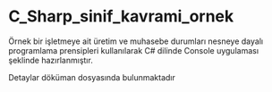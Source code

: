# C_Sharp_sinif_kavrami_ornek
Örnek bir işletmeye ait üretim ve muhasebe durumları nesneye dayalı programlama prensipleri kullanılarak C# dilinde Console uygulaması şeklinde hazırlanmıştır.

Detaylar döküman dosyasında bulunmaktadır
